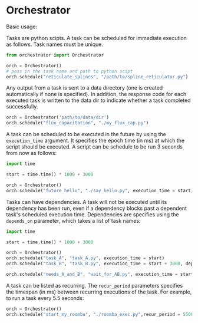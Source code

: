 # Orchestrator

Basic usage:

Tasks are python scipts. A task can be scheduled for immediate execution as follows. Task names must
be unique.
```Python
from orchestrator import Orchestrator

orch = Orchestrator()
# pass in the task name and path to python scipt
orch.schedule("reticulate_splines", "/path/to/spline_reticulator.py")
```

Any output from a task is sent to a data directory (one is created automatically if none is specified).
In addition, the response code for each executed task is written to the data dir to indicate whether a
task completed successfully.

```Python
orch = Orchestrator('path/to/data/dir')
orch.schedule("flux_capacitation", "./my_flux_cap.py")
```

A task can be scheduled to be executed in the future by using the `execution_time` argument. It specifies
the epoch time (in ms) at which the script should be executed. A script can be schedule to be run 3 seconds 
from now as follows:
```Python
import time 

start = time.time() * 1000 + 3000

orch = Orchestrator()
orch.schedule("future_hello", "./say_hello.py", execution_time = start)
```

Tasks can have dependencies. A task will not be executed until its dependency has been run, even if a 
dependency blocks past a dependent task's scheduled execution time. Dependencies are specifies using 
the `depends_on` parameter, which takes a list of task names:
```Python
import time 

start = time.time() * 1000 + 3000

orch = Orchestrator()
orch.schedule("task_A", "task_A.py", execution_time = start)
orch.schedule("task_B", "task_B.py", execution_time = start + 3000, depends_on = ['task_A', 'task_B'])

orch.schedule("needs_A_and_B", "wait_for_AB.py", execution_time = start + 4000)
```

A task can be listed as recurring. The `recur_period` parameters specifies the timespan (in ms)
between recurring executions of the task. For example, to run a task every 5.5 seconds:

```Python
orch = Orchestrator()
orch.schedule("start_my_roomba", "./roomba_exec.py",recur_period = 5500)
```

